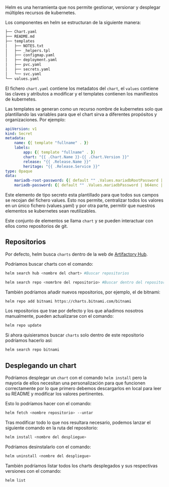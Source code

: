 
Helm es una herramienta que nos permite gestionar, versionar y desplegar múltiples recursos de kubernetes.

Los componentes en helm se estructuran de la siguiente manera:
```md
├── Chart.yaml
├── README.md
├── templates
│   ├── NOTES.txt
│   ├── _helpers.tpl
│   ├── configmap.yaml
│   ├── deployment.yaml
│   ├── pvc.yaml
│   ├── secrets.yaml
│   └── svc.yaml
└── values.yaml
```

El fichero `chart.yaml` contiene los metadatos del `chart`, el `values` contiene las claves y atributos a modificar y el templates contienen los manifiestos de kubernetes.

Las templates se generan como un recurso nombre de kubernetes solo que plantillando las variables para que el chart sirva a diferentes propósitos y organizaciones. Por ejemplo:
```yml
apiVersion: v1
kind: Secret
metadata:
    name: {{ template "fullname" . }}
    labels:
        app: {{ template "fullname" . }}
        chart: "{{ .Chart.Name }}-{{ .Chart.Version }}"
        release: "{{ .Release.Name }}"
        heritage: "{{ .Release.Service }}"
type: Opaque
data:
    mariadb-root-password: {{ default "" .Values.mariadbRootPassword | b64enc | quote }}
    mariadb-password: {{ default "" .Values.mariadbPassword | b64enc | quote }}
```

Este elemento de tipo secreto esta plantillado para que todos sus campos se recojan del fichero values. Esto nos permite, centralizar todos los valores en un único fichero (values.yaml) y por otra parte, permitir que nuestros elementos se kubernetes sean reutilizables.


Este conjunto de elementos se llama `chart` y se pueden interactuar con ellos como repositorios de git.

## Repositorios
Por defecto, helm busca `charts` dentro de la web de [Artifactory Hub](https://artifacthub.io/).

Podríamos buscar charts con el comando:
``` bash
helm search hub <nombre del chart> #Buscar repositorios

helm search repo <nomrbre del repositorio> #Buscar dentro del repositorio
```

También podríamos añadir nuevos repositorios, por ejemplo, el de bitnami:
``` bash
helm repo add bitnami ht‌tps://charts.bitnami.com/bitnami
```

Los repositorios que trae por defecto y los que añadimos nosotros manualmente, pueden actualizarse con el comando:
``` bash
helm repo update
```


Si ahora quisieramos buscar `charts` solo dentro de este repositorio podríamos hacerlo así:
``` bash
helm search repo bitnami
```

## Desplegando un chart
Podríamos desplegar un `chart` con el comando `helm install`  pero la mayoría de ellos necesitan una personalización para que funcionen correctamente por lo que primero debemos descargarlos en local para leer su README y modificar los valores pertinentes.

Esto lo podríamos hacer con el comando:
``` bash
helm fetch <nombre repositorio> --untar
```

Tras modificar todo lo que nos resultara necesario, podemos lanzar el siguiente comando en la ruta del repositorio:
``` bash
helm install <nombre del despliegue>
```

Podríamos desinstalarlo con el comando:
``` bash
helm uninstall <nombre del despliegue>
```

También podríamos listar todos los charts desplegados y sus respectivas versiones con el comando:
``` helm 
helm list
```